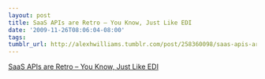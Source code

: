 ```yaml
---
layout: post
title: SaaS APIs are Retro – You Know, Just Like EDI
date: '2009-11-26T08:06:04-08:00'
tags: 
tumblr_url: http://alexhwilliams.tumblr.com/post/258360098/saas-apis-are-retro-you-know-just-like-edi
---
```

<a href="http://blogs.gartner.com/benoit_lheureux/2009/03/17/saas-apis-are-retro-%e2%80%93-you-know-just-like-edi/">SaaS APIs are Retro – You Know, Just Like EDI</a><br/>

